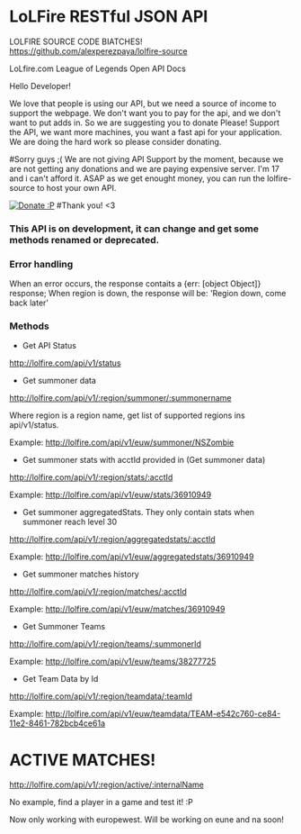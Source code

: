 LoLFire RESTful JSON API
===========

LOLFIRE SOURCE CODE BIATCHES! https://github.com/alexperezpaya/lolfire-source

LoLfire.com League of Legends Open API Docs

Hello Developer!

We love that people is using our API, but we need a source of income to support the webpage. We don't want you to pay for the api, and we don't want to put adds in. So we are suggesting you to donate
Please! Support the API, we want more machines, you want a fast api for your application.
We are doing the hard work so please consider donating.

#Sorry guys ;( We are not giving API Support by the moment, because we are not getting any donations and we are paying expensive server. I'm 17 and i can't afford it. ASAP as we get enought money, you can run the lolfire-source to host your own API.


[![Donate :P](https://www.paypalobjects.com/es_ES/ES/i/btn/btn_donate_LG.gif)](https://www.paypal.com/cgi-bin/webscr?cmd=_s-xclick&hosted_button_id=YAZ274WXMFDY6)
#Thank you! <3


### This API is on development, it can change and get some methods renamed or deprecated.

### Error handling

When an error occurs, the response contaits a {err: [object Object]} response;
When region is down, the response will be: 'Region down, come back later'

### Methods

- Get API Status

http://lolfire.com/api/v1/status

- Get summoner data

http://lolfire.com/api/v1/:region/summoner/:summonername

Where region is a region name, get list of supported regions ins api/v1/status.

Example: http://lolfire.com/api/v1/euw/summoner/NSZombie

- Get summoner stats with acctId provided in (Get summoner data)

http://lolfire.com/api/v1/:region/stats/:acctId

Example: http://lolfire.com/api/v1/euw/stats/36910949

- Get summoner aggregatedStats. They only contain stats when summoner reach level 30

http://lolfire.com/api/v1/:region/aggregatedstats/:acctId

Example: http://lolfire.com/api/v1/euw/aggregatedstats/36910949

- Get summoner matches history

http://lolfire.com/api/v1/:region/matches/:acctId

Example: http://lolfire.com/api/v1/euw/matches/36910949

- Get Summoner Teams

http://lolfire.com/api/v1/:region/teams/:summonerId

Example: http://lolfire.com/api/v1/euw/teams/38277725

- Get Team Data by Id

http://lolfire.com/api/v1/:region/teamdata/:teamId

Example: http://lolfire.com/api/v1/euw/teamdata/TEAM-e542c760-ce84-11e2-8461-782bcb4ce61a

# ACTIVE MATCHES!

http://lolfire.com/api/v1/:region/active/:internalName

No example, find a player in a game and test it! :P

Now only working with europewest. Will be working on eune and na soon!
